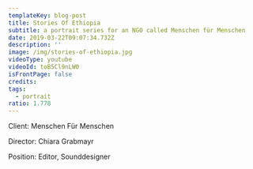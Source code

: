 ```yaml
---
templateKey: blog-post
title: Stories Of Ethiopia
subtitle: a portrait series for an NGO called Menschen für Menschen
date: 2019-03-22T09:07:34.732Z
description: ''
image: /img/stories-of-ethiopia.jpg
videoType: youtube
videoId: toB5Cl9nLW0
isFrontPage: false
credits:
tags:
  - portrait
ratio: 1.778
---
```

Client: Menschen Für Menschen

Director: Chiara Grabmayr

Position: Editor, Sounddesigner
